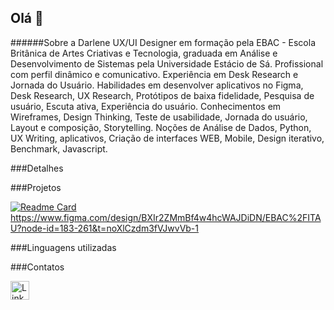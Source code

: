 ## Olá 👋


######Sobre a Darlene
UX/UI Designer em formação pela EBAC - Escola Britânica de Artes Criativas e Tecnologia, graduada em Análise e Desenvolvimento de Sistemas pela Universidade Estácio de Sá. Profissional com perfil dinâmico e comunicativo. Experiência em Desk Research e Jornada do Usuário.
Habilidades em desenvolver aplicativos no Figma, Desk Research, UX Research, Protótipos de baixa fidelidade, Pesquisa de usuário, Escuta ativa, Experiência do usuário.
Conhecimentos em Wireframes, Design Thinking, Teste de usabilidade, Jornada do usuário, Layout e composição, Storytelling.
Noções de Análise de Dados, Python, UX Writing, aplicativos, Criação de interfaces WEB, Mobile, Design iterativo, Benchmark, Javascript.

###Detalhes

###Projetos

[![Readme Card](https://github-readme-stats.vercel.app/api/pin/?username=Darlenegithub2440&repo=Darlene2440.github.io&theme=dark)](https://github.com/anuraghazra/github-readme-stats)https://www.figma.com/design/BXIr2ZMmBf4w4hcWAJDiDN/EBAC%2FITAU?node-id=183-261&t=noXlCzdm3fVJwvVb-1

###Linguagens utilizadas

###Contatos

[<img src='https://img.shields.io/badge/LinkedIn-0077B5?style=for-the-badge&logo=linkedin&logoColor=white' alt='Linkedin' height='30'>](https://www.linkedin.com/in/darlene-domingos22/)
